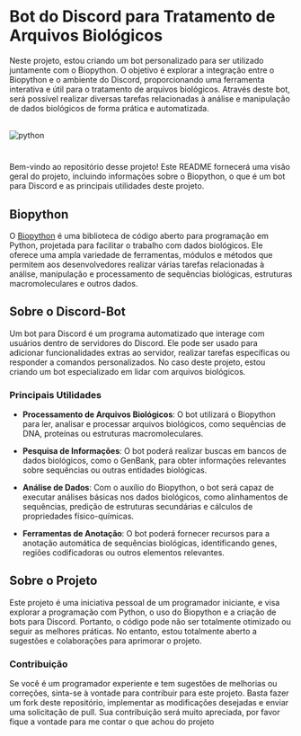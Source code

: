 # Bot do Discord para Tratamento de Arquivos Biológicos
Neste projeto, estou criando um bot personalizado para ser utilizado juntamente com o Biopython. O objetivo é explorar a integração entre o Biopython e o ambiente do Discord, proporcionando uma ferramenta interativa e útil para o tratamento de arquivos biológicos. Através deste bot, será possível realizar diversas tarefas relacionadas à análise e manipulação de dados biológicos de forma prática e automatizada.

<div style="display: inline_block"></br>
    <img align="center" alt="python" src="https://img.shields.io/badge/Python-3776AB?style=for-the-badge&logo=python&logoColor=white"/>    
</div>

#
Bem-vindo ao repositório desse projeto! Este README fornecerá uma visão geral do projeto, incluindo informações sobre o Biopython, o que é um bot para Discord e as principais utilidades deste projeto.

## Biopython

O [Biopython](https://biopython.org/) é uma biblioteca de código aberto para programação em Python, projetada para facilitar o trabalho com dados biológicos. Ele oferece uma ampla variedade de ferramentas, módulos e métodos que permitem aos desenvolvedores realizar várias tarefas relacionadas à análise, manipulação e processamento de sequências biológicas, estruturas macromoleculares e outros dados.

## Sobre o Discord-Bot

Um bot para Discord é um programa automatizado que interage com usuários dentro de servidores do Discord. Ele pode ser usado para adicionar funcionalidades extras ao servidor, realizar tarefas específicas ou responder a comandos personalizados. No caso deste projeto, estou criando um bot especializado em lidar com arquivos biológicos.

### Principais Utilidades

- **Processamento de Arquivos Biológicos**: O bot utilizará o Biopython para ler, analisar e processar arquivos biológicos, como sequências de DNA, proteínas ou estruturas macromoleculares.

- **Pesquisa de Informações**: O bot poderá realizar buscas em bancos de dados biológicos, como o GenBank, para obter informações relevantes sobre sequências ou outras entidades biológicas.

- **Análise de Dados**: Com o auxílio do Biopython, o bot será capaz de executar análises básicas nos dados biológicos, como alinhamentos de sequências, predição de estruturas secundárias e cálculos de propriedades físico-químicas.

- **Ferramentas de Anotação**: O bot poderá fornecer recursos para a anotação automática de sequências biológicas, identificando genes, regiões codificadoras ou outros elementos relevantes.

## Sobre o Projeto

Este projeto é uma iniciativa pessoal de um programador iniciante, e visa explorar a programação com Python, o uso do Biopython e a criação de bots para Discord. Portanto,  o código pode não ser totalmente otimizado ou seguir as melhores práticas. No entanto, estou totalmente aberto a sugestões e colaborações para aprimorar o projeto.

### Contribuição

Se você é um programador experiente e tem sugestões de melhorias ou correções, sinta-se à vontade para contribuir para este projeto. Basta fazer um fork deste repositório, implementar as modificações desejadas e enviar uma solicitação de pull. Sua contribuição será muito apreciada, por favor fique a vontade para me contar o que achou do projeto
 
